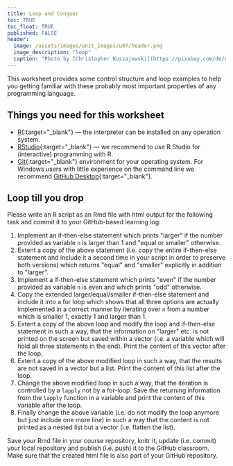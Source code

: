 ```yaml
---
title: Loop and Conquer
toc: TRUE
toc_float: TRUE
published: FALSE
header:
  image: /assets/images/unit_images/u07/header.png
  image_description: "loop"
  caption: "Photo by [Christopher Kuszajewski](https://pixabay.com/de/users/kuszapro-369349/?utm_source=link-attribution&amp;utm_medium=referral&amp;utm_campaign=image&amp;utm_content=583537) [from Pixabay](https://pixabay.com/de/?utm_source=link-attribution&amp;utm_medium=referral&amp;utm_campaign=image&amp;utm_content=583537)"
---
```


This worksheet provides some control structure and loop examples to help you getting familiar with these probably most important properties of any programming language.

## Things you need for this worksheet
  * [R](https://cran.r-project.org/){:target="_blank"} — the interpreter can be installed on any operation system.
  * [RStudio](https://www.rstudio.com/){:target="_blank"} — we recommend to use R Studio for (interactive) programming with R.
  * [Git](https://git-scm.com/downloads){:target="_blank"} environment for your operating system. For Windows users with little experience on the command line we recommend [GitHub Desktop](https://desktop.github.com/){:target="_blank"}.

## Loop till you drop
Please write an R script as an Rmd file with html output for the following task and commit it to your GitHub-based learning log:

1. Implement an if-then-else statement which prints "larger" if the number provided as variable `n` is larger than 1 and "equal or smaller" otherwise.
1. Extent a copy of the above statement (i.e. copy the entire if-then-else statement and include it a second time in your script in order to preserve both versions) which returns "equal" and "smaller" explicitly in addition to "larger".
1. Implement a if-then-else statement which prints "even" if the number provided as variable `n` is even and which prints "odd" otherwise.
1. Copy the extended larger/equal/smaller if-then-else statement and include it into a for loop which shows that all three options are actually implemented in a correct manner by iterating over `n` from a number which is smaller 1, exactly 1 and larger than 1.
1. Extent a copy of the above loop and modify the loop and if-then-else statement in such a way, that the information on "larger" etc. is not printed on the screen but saved within a vector (i.e. a variable which will hold all three statements in the end). Print the content of this vector after the loop.
1. Extent a copy of the above modified loop in such a way, that the results are not saved in a vector but a list. Print the content of this list after the loop.
1. Change the above modified loop in such a way, that the iteration is controlled by a `lapply` not by a for-loop. Save the returning information from the `lapply` function in a variable and print the content of this variable after the loop.
1. Finally change the above variable (i.e. do not modify the loop anymore but just include one more line) in such a way that the content is not printed as a nested list but a vector (i.e. flatten the list).

Save your Rmd file in your course repository, knitr it, update (i.e. commit) your local repository and publish (i.e. push) it to the GitHub classroom. Make sure that the created html file is also part of your GitHub repository.
